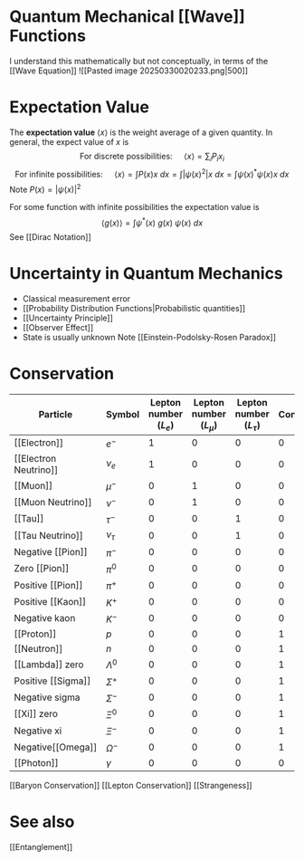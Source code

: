 # Quantum Mechanical [[Wave]] Functions
I understand this mathematically but not conceptually, in terms of the [[Wave Equation]]
![[Pasted image 20250330020233.png|500]]
# Expectation Value
The **expectation value** $\langle x\rangle$ is the weight average of a given quantity. In general, the expect value of $x$ is 
$$
\text{For discrete possibilities: }\quad
\langle x \rangle = \sum_{i} P_{i} x_{i}
$$
$$
\text{For infinite possibilities: }\quad
\langle x \rangle = \int P(x) x\ dx =  \int |\psi(x)^2| x\ dx = \int \psi(x)^* \psi(x) x\ dx
$$
Note $P(x) = |\psi(x)|^2$

For some function with infinite possibilities the expectation value is
$$
\langle g(x) \rangle = \int \psi^*(x)\ g(x) \ \psi(x)\ dx
$$
See [[Dirac Notation]]

# Uncertainty in Quantum Mechanics
* Classical measurement error
* [[Probability Distribution Functions|Probabilistic quantities]]
* [[Uncertainty Principle]]
* [[Observer Effect]]
* State is usually unknown
Note [[Einstein-Podolsky-Rosen Paradox]]

# Conservation
| Particle              | Symbol       | Lepton number ($L_e$) | Lepton number ($L_{\mu}$) | Lepton number ($L_τ$) | [[Baryon Conservation\|Baryon]] number ($B$) | [[Strangeness]] number | Electric Charge |
| --------------------- | ------------ | --------------------- | ------------------------- | --------------------- | -------------------------------------------- | ---------------------- | --------------- |
| [[Electron]]          | $e^−$        | 1                     | 0                         | 0                     | 0                                            | 0                      | e               |
| [[Electron Neutrino]] | $\nu_{e}$    | 1                     | 0                         | 0                     | 0                                            | 0                      | 0               |
| [[Muon]]              | $\mu^-$      | 0                     | 1                         | 0                     | 0                                            | 0                      | -e              |
| [[Muon Neutrino]]     | $\nu^-$      | 0                     | 1                         | 0                     | 0                                            | 0                      | 0               |
| [[Tau]]               | $\tau^-$     | 0                     | 0                         | 1                     | 0                                            | 0                      | -1              |
| [[Tau Neutrino]]      | $\nu_{\tau}$ | 0                     | 0                         | 1                     | 0                                            | 0                      | 0               |
| Negative [[Pion]]     | $\pi^-$      | 0                     | 0                         | 0                     | 0                                            | 0                      | -e              |
| Zero [[Pion]]         | $\pi^0$      | 0                     | 0                         | 0                     | 0                                            | 0                      | 0               |
| Positive [[Pion]]     | $\pi^+$      | 0                     | 0                         | 0                     | 0                                            | 0                      | e               |
| Positive [[Kaon]]     | $K^+$        | 0                     | 0                         | 0                     | 0                                            | 1                      | e               |
| Negative kaon         | $K^-$        | 0                     | 0                         | 0                     | 0                                            | –1                     | -e              |
| [[Proton]]            | $p$          | 0                     | 0                         | 0                     | 1                                            | 0                      | e               |
| [[Neutron]]           | $n$          | 0                     | 0                         | 0                     | 1                                            | 0                      | 0               |
| [[Lambda]] zero       | $\Lambda^0$  | 0                     | 0                         | 0                     | 1                                            | –1                     | 0               |
| Positive [[Sigma]]    | $\Sigma^+$   | 0                     | 0                         | 0                     | 1                                            | –1                     | e               |
| Negative sigma        | $\Sigma^-$   | 0                     | 0                         | 0                     | 1                                            | –1                     | -e              |
| [[Xi]] zero           | $\Xi^0$      | 0                     | 0                         | 0                     | 1                                            | –2                     | 0               |
| Negative xi           | $\Xi^-$      | 0                     | 0                         | 0                     | 1                                            | –2                     | -e              |
| Negative[[Omega]]     | $\Omega^-$   | 0                     | 0                         | 0                     | 1                                            | –3                     | -e              |
| [[Photon]]            | $\gamma$     | 0                     | 0                         | 0                     | 0                                            | 0                      | 0               |

[[Baryon Conservation]]
[[Lepton Conservation]]
[[Strangeness]]
# See also
[[Entanglement]]